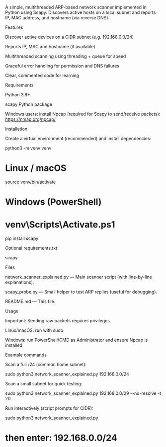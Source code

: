 A simple, multithreaded ARP-based network scanner implemented in Python using Scapy.
Discovers active hosts on a local subnet and reports IP, MAC address, and hostname (via reverse DNS).

Features

Discover active devices on a CIDR subnet (e.g. 192.168.0.0/24)

Reports IP, MAC and hostname (if available)

Multithreaded scanning using threading + queue for speed

Graceful error handling for permission and DNS failures

Clear, commented code for learning

Requirements

Python 3.8+

scapy Python package

Windows users: install Npcap (required for Scapy to send/receive packets): https://nmap.org/npcap/

Installation

Create a virtual environment (recommended) and install dependencies:

python3 -m venv venv
# Linux / macOS
source venv/bin/activate
# Windows (PowerShell)
# venv\Scripts\Activate.ps1

pip install scapy


Optional requirements.txt:

scapy

Files

network_scanner_explained.py — Main scanner script (with line-by-line explanations).

scapy_probe.py — Small helper to test ARP replies (useful for debugging).

README.md — This file.

Usage

Important: Sending raw packets requires privileges.

Linux/macOS: run with sudo

Windows: run PowerShell/CMD as Administrator and ensure Npcap is installed

Example commands

Scan a full /24 (common home subnet):

sudo python3 network_scanner_explained.py 192.168.0.0/24


Scan a small subnet for quick testing:

sudo python3 network_scanner_explained.py 192.168.0.0/29 --no-resolve -t 20


Run interactively (script prompts for CIDR):

sudo python3 network_scanner_explained.py
# then enter: 192.168.0.0/24
